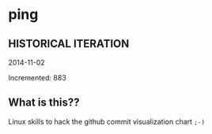 # ping

## HISTORICAL ITERATION
2014-11-02

Incremented: 883

## What is this?? 
Linux skills to hack the github commit visualization chart `;-)`
